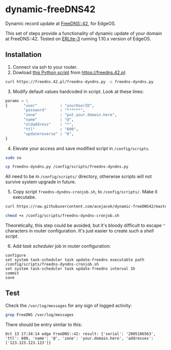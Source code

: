 # dynamic-freeDNS42
Dynamic record update at [FreeDNS::42](https://freedns.42.pl), for EdgeOS.
        
This set of steps provide a functionality of dynamic update of your domain at FreeDNS::42.
Tested on [ERLite-3](https://www.ui.com/edgemax/edgerouter-lite/) running 1.10.x version of EdgeOS.

## Installation

1. Connect via ssh to your router.
2. Dowload [this Python script](https://freedns.42.pl/freedns-dyndns.py) from https://freedns.42.pl:
```bash
curl https://freedns.42.pl/freedns-dyndns.py -o freedns-dyndns.py
```
3. Modify default values hardcoded in script. Look at these lines:
```python
params = \
{       "user"          : "yourUserID",
        "password"      : "******",
        "zone"          : "put.your.domain.here",
        "name"          : "@",
        "oldaddress"    : "*",
        "ttl"           : "600",
        "updatereverse" : "0",
}
```
4. Elevate your access and save modified script in `/config/scripts`.
```bash
sudo su

cp freedns-dyndns.py /config/scripts/freedns-dyndns.py
```
All need to be in `/config/scripts/` directory, otherwise scripts will not survive system upgrade in future.    

5. Copy script `freedns-dyndns-cronjob.sh`, to `/config/scripts/`. Make it executabe.
```bash
curl https://raw.githubusercontent.com/acejacek/dynamic-freeDNS42/master/freedns-dyndns-cronjob.sh -o /config/scripts/freedns-dyndns-cronjob.sh

chmod +x /config/scripts/freedns-dyndns-cronjob.sh
```
Theoretically, this step could be avoided, but it's bloody difficult to escape `"` characters in router configuration. It's just easier to create such a _shell script_.

6. Add _task scheduler_ job in router configuration:
```
configure
set system task-scheduler task update-freedns executable path /config/scripts/freedns-dyndns-cronjob.sh
set system task-scheduler task update-freedns interval 1h
commit
save
```
## Test
Check the `/var/log/messages` for any sign of logged activity:
```bash
grep FreeDNS /var/log/messages
```
There should be entry similar to this:
```
Oct 13 17:34:14 edge FreeDNS::42: result: {'serial': '2005106563', 'ttl': 600, 'name': '@', 'zone': 'your.domain.here', 'addresses': ['123.123.123.123']}
```

